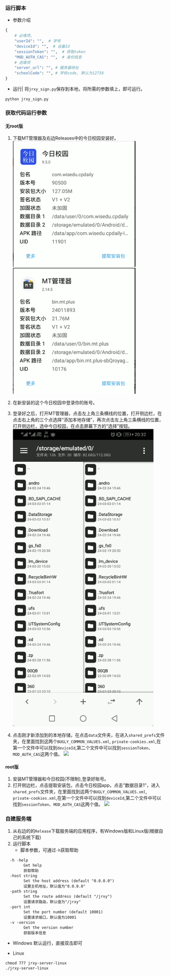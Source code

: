 
### 运行脚本

- 参数介绍
```python
{  
    # 必填项,  
    "userId": "",  # 学号
    "deviceId": "",  # 设备Id
    "sessionToken": "",  # 获取token
    "MOD_AUTH_CAS": "",  # 身份信息
    # 选填项  
    "server_url": "", # 服务器地址
    "schoolCode": "", # 学校code, 默认为12758
}
```
- 运行|
  将`jrxy_sign.py`保存到本地，将所需的参数填上，即可运行。
```shell
python jrxy_sign.py
```
  

### 获取代码运行参数

#### 无root版

1. 下载MT管理器及右边Releases中的今日校园安装好。
   ![](images/教程.png)
   ![](images/教程-1.png)

2. 在新安装的这个今日校园中登录你的账号。
3. 登录好之后，打开MT管理器，点击左上角三条横线的位置，打开侧边栏，在点击右上角的三个点选择“添加本地存储”，再次点击左上角三条横线的位置，打开侧边栏，选中今日校园，在点击屏幕下方的“选择”按钮。
   ![](images/教程.gif)
4. 点击刚才新添加到的本地存储，在点击`data`文件夹，在进入`shared_prefs`文件夹，在里面找到这两个`BUGLY_COMMON_VALUES.xml`, `private-cookies.xml`,在第一个文件中可以找到`deviceId`,第二个文件中可以找到`sessionToken`、`MOD_AUTH_CAS`这两个值。
   ![](images/教程-1.gif)


#### root版

1. 安装MT管理器和今日校园(不限制),登录好账号。
2. 打开侧边栏，点击提取安装包，点击今日校园app，点击"数据目录1"，进入`shared_prefs`文件夹，在里面找到这两个`BUGLY_COMMON_VALUES.xml`, `private-cookies.xml`,在第一个文件中可以找到`deviceId`,第二个文件中可以找到`sessionToken`、`MOD_AUTH_CAS`这两个值。
   ![](images/教程-2.gif)







### 自建服务端

1. 从右边的的`Release`下载服务端的应用程序，有Windows版和Linux版(根据自己的系统下载)
2. 运行脚本
   - 脚本参数，可通过`-h`获取帮助
```shell
  -h -help   
        Get help 
        获取帮助
  -host string
        Set the host address (default "0.0.0.0")
        设置主机地址，默认值为"0.0.0.0"
  -path string
        Set the route address (default "/jrxy")
        设置请求路由，默认值为"/jrxy"
  -port int
        Set the port number (default 10001)
        设置请求端口，默认值为10001
  -v -version
        Get the version number
        获取版本信息
```

   - Windows
     默认运行，直接双击即可

   - Linux
```shell
chmod 777 jrxy-server-linux
./jrxy-server-linux
```
